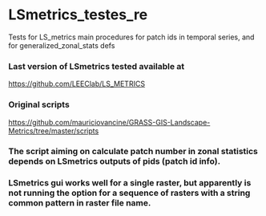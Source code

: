 # LSmetrics_testes_re
Tests for LS_metrics main procedures for patch ids in temporal series, and for generalized_zonal_stats defs

### Last version of LSmetrics tested available at
https://github.com/LEEClab/LS_METRICS

### Original scripts
https://github.com/mauriciovancine/GRASS-GIS-Landscape-Metrics/tree/master/scripts

### The script aiming on calculate patch number in zonal statistics depends on LSmetrics outputs of pids (patch id info). 
### LSmetrics gui works well for a single raster, but apparently is not running the option for a sequence of rasters with a string common pattern in raster file name.
